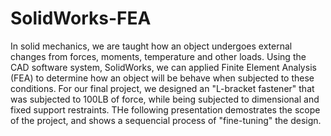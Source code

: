 # SolidWorks-FEA
In solid mechanics, we are taught how an object undergoes external changes from forces, moments, temperature and other loads. Using the CAD software system, SolidWorks, we can applied Finite Element Analysis (FEA) to determine how an object will be behave when subjected to these conditions. For our final project, we designed an "L-bracket fastener" that was subjected to 100LB of force, while being subjected to dimensional and fixed support restraints. THe following presentation demostrates the scope of the project, and shows a sequencial process of "fine-tuning" the design.



